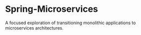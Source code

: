 # Spring-Microservices
A focused exploration of transitioning monolithic applications to microservices architectures.
